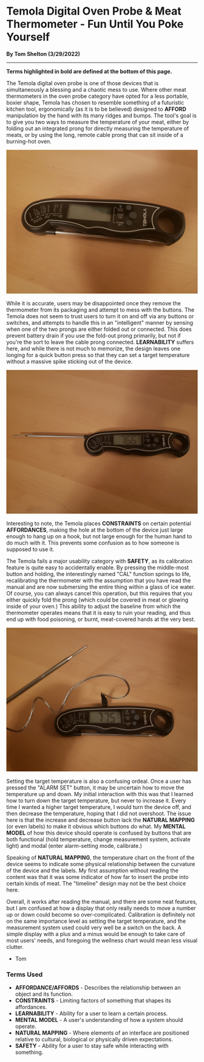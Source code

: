 # Temola Digital Oven Probe & Meat Thermometer - Fun Until You Poke Yourself
**By Tom Shelton (3/29/2022)**
***

**Terms highlighted in bold are defined at the bottom of this page.**


The Temola digital oven probe is one of those devices that is simultaneously a blessing and a chaotic mess to use. Where other meat thermometers in the oven probe category have opted for a less portable, boxier shape, Temola has chosen to resemble something of a futuristic kitchen tool, ergonomically (as it is to be believed) designed to **AFFORD** manipulation by the hand with its many ridges and bumps. The tool's goal is to give you two ways to measure the temperature of your meat, either by folding out an integrated prong for directly measuring the temperature of meats, or by using the long, remote cable prong that can sit inside of a burning-hot oven.

![The Device.](t1.jpg)

While it is accurate, users may be disappointed once they remove the thermometer from its packaging and attempt to mess with the buttons. The Temola does not seem to trust users to turn it on and off via any buttons or switches, and attempts to handle this in an "intelligent" manner by sensing when one of the two prongs are either folded out or connected. This does prevent battery drain if you use the fold-out prong primarily, but not if you're the sort to leave the cable prong connected. **LEARNABILITY** suffers here, and while there is not much to memorize, the design leaves one longing for a quick button press so that they can set a target temperature without a massive spike sticking out of the device.

![It Lives! The Device with Prong in the Active Position.](t2.jpg)


Interesting to note, the Temola places **CONSTRAINTS** on certain potential **AFFORDANCES**, making the hole at the bottom of the device just large enough to hang up on a hook, but not large enough for the human hand to do much with it. This prevents some confusion as to how someone is supposed to use it.

The Temola fails a major usability category with **SAFETY**, as its calibration feature is quite easy to accidentally enable. By pressing the middle-most button and holding, the interestingly named "CAL" function springs to life, recalibrating the thermometer with the assumption that you have read the manual and are now submersing the entire thing within a glass of ice water. Of course, you can always cancel this operation, but this requires that you either quickly fold the prong (which could be covered in meat or glowing inside of your oven.) This ability to adjust the baseline from which the thermometer operates means that it is easy to ruin your reading, and thus end up with food poisoning, or burnt, meat-covered hands at the very best.

![The Device Using the Remote Cable Prong.](t3.jpg)

Setting the target temperature is also a confusing ordeal. Once a user has pressed the "ALARM SET" button, it may be uncertain how to move the temperature up and down. My initial interaction with this was that I learned how to turn down the target temperature, but never to increase it. Every time I wanted a higher target temperature, I would turn the device off, and then decrease the temperature, hoping that I did not overshoot. The issue here is that the increase and decrease button lack the **NATURAL MAPPING** (or even labels) to make it obvious which buttons do what. My **MENTAL MODEL** of how this device should operate is confused by buttons that are both functional (hold temperature, change measurement system, activate light) and modal (enter alarm-setting mode, calibrate.)

Speaking of **NATURAL MAPPING**, the temperature chart on the front of the device seems to indicate some physical relationship between the curvature of the device and the labels. My first assumption without reading the content was that it was some indicator of how far to insert the probe into certain kinds of meat. The "timeline" design may not be the best choice here.

Overall, it works after reading the manual, and there are some neat features, but I am confused at how a display that only really needs to move a number up or down could become so over-complicated. Calibration is definitely not on the same importance level as setting the target temperature, and the measurement system used could very well be a switch on the back. A simple display with a plus and a minus would be enough to take care of most users' needs, and foregoing the wellness chart would mean less visual clutter.



- Tom

### Terms Used

+ **AFFORDANCE/AFFORDS** - Describes the relationship between an object and its function.
+ **CONSTRAINTS** - Limiting factors of something that shapes its affordances.
+ **LEARNABILITY** - Ability for a user to learn a certain process.
+ **MENTAL MODEL** - A user's understanding of how a system should operate.
+ **NATURAL MAPPING** - Where elements of an interface are positioned relative to cultural, biological or physically driven expectations.
+ **SAFETY** - Ability for a user to stay safe while interacting with something.

